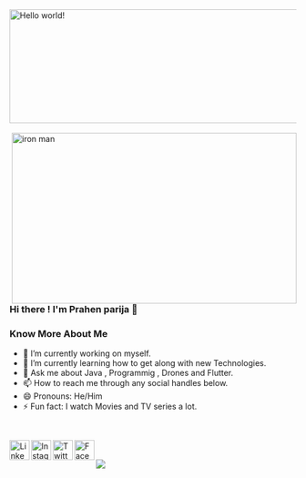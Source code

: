 <img align="center" src="https://raw.githubusercontent.com/sagar-viradiya/sagar-viradiya/master/resources/banner.png" alt="Hello world!" width="1000" height="200">

</br>
</br>

<img align="right" src="https://media.giphy.com/media/3o7aDaXY5NgnT3JZi8/giphy.gif" alt="iron man" width="500" height="300" >

</br>

### Hi there ! I'm Prahen parija 👋

### Know More About Me
- 🔭 I’m currently working on myself.
- 🌱 I’m currently learning how to get along with new Technologies.
- 💬 Ask me about Java , Programmig , Drones and Flutter.
- 📫 How to reach me through any social handles below.
- 😄 Pronouns: He/Him
- ⚡ Fun fact: I watch Movies and TV series a lot.

</br>

[<img align="left" alt="Linked in" width="35px" src="https://image.flaticon.com/icons/png/128/145/145807.png" />](https://www.linkedin.com/in/prahen-parija-13aa611b4/)
[<img align="left" alt="Instagram" width="35px" src="https://image.flaticon.com/icons/png/128/3955/3955024.png" />](https://www.instagram.com/_staaark_/)
[<img align="left" alt="Twitter" width="35px" src="https://image.flaticon.com/icons/png/128/145/145812.png" />](https://twitter.com/prahen_parija)
[<img align="left" alt="Facebook" width="35px" src="https://image.flaticon.com/icons/png/128/1312/1312139.png" />](https://www.facebook.com/prahenparija.parija)

</br>
</br>

<img align="left" src='https://github-readme-stats.vercel.app/api?username=prahenstark&show_icons=true&icon_color=ec1c1c&text_color=ffffff&bg_color=131723'>

